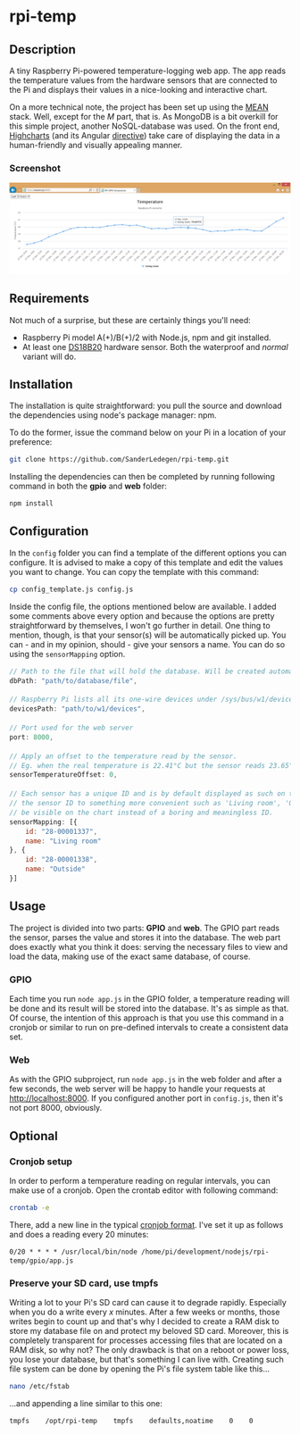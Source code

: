 # rpi-temp
## Description
A tiny Raspberry Pi-powered temperature-logging web app. The app reads the temperature values from the hardware sensors that are connected to the Pi and displays their values in a nice-looking and interactive chart.

On a more technical note, the project has been set up using the [MEAN](http://mean.io/ "MongoDB, Express.js, Angular.js, and Node.js") stack. Well, except for the _M_ part, that is. As MongoDB is a bit overkill for this simple project, another NoSQL-database was used. On the front end, [Highcharts](http://www.highcharts.com/ "Highcharts") (and its Angular [directive](https://github.com/pablojim/highcharts-ng "highcharts-ng")) take care of displaying the data in a human-friendly and visually appealing manner.

### Screenshot
![rpi-temp screenshot](https://raw.githubusercontent.com/SanderLedegen/rpi-temp/master/rpi-temp-screenshot.png)

## Requirements
Not much of a surprise, but these are certainly things you'll need:
* Raspberry Pi model A(+)/B(+)/2 with Node.js, npm and git installed.
* At least one [DS18B20](https://www.adafruit.com/products/374) hardware sensor. Both the waterproof and _normal_ variant will do.

## Installation
The installation is quite straightforward: you pull the source and download the dependencies using node's package manager: npm.

To do the former, issue the command below on your Pi in a location of your preference:
```sh
git clone https://github.com/SanderLedegen/rpi-temp.git
```

Installing the dependencies can then be completed by running following command in both the **gpio** and **web** folder:
```sh
npm install
```

## Configuration
In the `config` folder you can find a template of the different options you can configure. It is advised to make a copy of this template and edit the values you want to change. You can copy the template with this command:

```sh
cp config_template.js config.js
```

Inside the config file, the options mentioned below are available. I added some comments above every option and because the options are pretty straightforward by themselves, I won't go further in detail. One thing to mention, though, is that your sensor(s) will be automatically picked up. You can - and in my opinion, should - give your sensors a name. You can do so using the `sensorMapping` option.

```javascript
// Path to the file that will hold the database. Will be created automatically if it doesn't exist and can have any extension.
dbPath: "path/to/database/file",

// Raspberry Pi lists all its one-wire devices under /sys/bus/w1/devices/. Only specify when an override is necessary.
devicesPath: "path/to/w1/devices",

// Port used for the web server
port: 8000,

// Apply an offset to the temperature read by the sensor.
// Eg. when the real temperature is 22.41°C but the sensor reads 23.65°C, the offset would be -1.24.
sensorTemperatureOffset: 0,

// Each sensor has a unique ID and is by default displayed as such on the chart. Using this option, you can map
// the sensor ID to something more convenient such as 'Living room', 'Outside' etc. This name will then
// be visible on the chart instead of a boring and meaningless ID.
sensorMapping: [{
	id: "28-00001337",
	name: "Living room"
}, {
	id: "28-00001338",
	name: "Outside"
}]
```

## Usage
The project is divided into two parts: **GPIO** and **web**. The GPIO part reads the sensor, parses the value and stores it into the database. The web part does exactly what you think it does: serving the necessary files to view and load the data, making use of the exact same database, of course.

### GPIO
Each time you run `node app.js` in the GPIO folder, a temperature reading will be done and its result will be stored into the database. It's as simple as that. Of course, the intention of this approach is that you use this command in a cronjob or similar to run on pre-defined intervals to create a consistent data set.

### Web
As with the GPIO subproject, run `node app.js` in the web folder and after a few seconds, the web server will be happy to handle your requests at [http://localhost:8000](http://localhost:8000). If you configured another port in `config.js`, then it's not port 8000, obviously.

## Optional

### Cronjob setup
In order to perform a temperature reading on regular intervals, you can make use of a cronjob. Open the crontab editor with following command:

```sh
crontab -e
```

There, add a new line in the typical [cronjob format](https://www.raspberrypi.org/documentation/linux/usage/cron.md). I've set it up as follows and does a reading every 20 minutes:
```
0/20 * * * * /usr/local/bin/node /home/pi/development/nodejs/rpi-temp/gpio/app.js
```

### Preserve your SD card, use tmpfs
Writing a lot to your Pi's SD card can cause it to degrade rapidly. Especially when you do a write every _x_ minutes. After a few weeks or months, those writes begin to count up and that's why I decided to create a RAM disk to store my database file on and protect my beloved SD card. Moreover, this is completely transparent for processes accessing files that are located on a RAM disk, so why not? The only drawback is that on a reboot or power loss, you lose your database, but that's something I can live with. Creating such file system can be done by opening the Pi's file system table like this...
```sh
nano /etc/fstab
```

...and appending a line similar to this one:
```sh
tmpfs    /opt/rpi-temp    tmpfs    defaults,noatime    0    0
```
